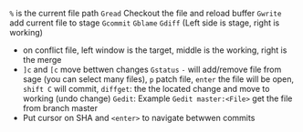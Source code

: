 `%` is the current file path
`Gread` Checkout the file and reload buffer
`Gwrite` add current file to stage
`Gcommit` 
`Gblame` 
`Gdiff` (Left side is stage, right is working)
  - on conflict file, left window is the target, middle is the working, right is the merge
  - `]c` and `[c` move bettwen changes
`Gstatus`  `-` will add/remove file from sage (you can select many files), `p` patch file, `enter` the file will be open, `shift C` will commit,
`diffget`: the the located change and move to working (undo change)
`Gedit`: Example `Gedit master:<File>` get the file from branch master
  - Put cursor on SHA and `<enter>` to navigate betwwen commits
